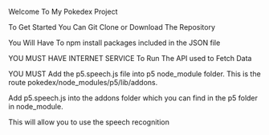 Welcome To My Pokedex Project

To Get Started You Can Git Clone or Download The Repository

You Will Have To npm install packages included in the JSON file

YOU MUST HAVE INTERNET SERVICE To Run The API used to Fetch Data 


YOU MUST Add the p5.speech.js file into p5 node_module folder. This is the route pokedex/node_modules/p5/lib/addons.

Add p5.speech.js into the addons folder which you can find in the p5 folder in node_module.

This will allow you to use the speech recognition